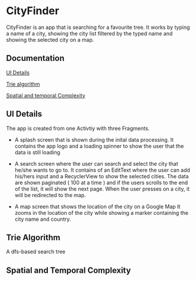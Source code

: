# CityFinder

CityFinder is an app that is searching for a favourite tree. It works by typing a name of a city, showing the city list filtered by the typed name
and showing the selected city on a map.

## Documentation

[UI Details](#ui-details)

[Trie algorithm](#trie-algorithm)

[Spatial and temporal Complexity](#complexity)


## UI Details

The app is created from one Activtiy with three Fragments. 
  - A splash screen that is shown during the inital data processing.
        It contains the app logo and a loading spinner to show the user that the data is still loading
        
  - A search screen where the user can search and select the city that he/she wants to go to.
        It contains of an EditText where the user can add his/hers input and a RecyclerView to show the selected cities.
        The data are shown paginated ( 100 at a time ) and if the users scrolls to the end of the list, it will show the next page.
        When the user presses on a city, it will be redirected to the map.
        
  - A map screen that shows the location of the city on a Google Map
        It zooms in the location of the city while showing a marker containing the city name and country. 
 

## Trie Algorithm

A dfs-based search tree

## Spatial and Temporal Complexity 

